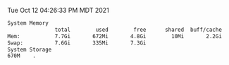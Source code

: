 Tue Oct 12 04:26:33 PM MDT 2021
```bash
System Memory
               total        used        free      shared  buff/cache   available
Mem:           7.7Gi       672Mi       4.8Gi        10Mi       2.2Gi       6.7Gi
Swap:          7.6Gi       335Mi       7.3Gi
System Storage
670M	.
```
```bash
